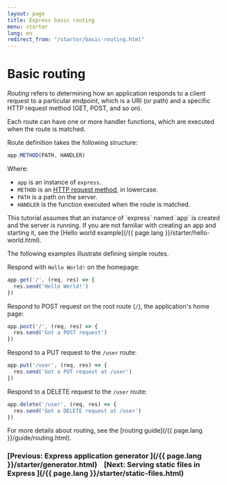 ```yaml
---
layout: page
title: Express basic routing
menu: starter
lang: en
redirect_from: "/starter/basic-routing.html"
---
```


# Basic routing

_Routing_ refers to determining how an application responds to a client request to a particular endpoint, which is a URI (or path) and a specific HTTP request method (GET, POST, and so on).

Each route can have one or more handler functions, which are executed when the route is matched.

Route definition takes the following structure:

```js
app.METHOD(PATH, HANDLER)
```

Where:

- `app` is an instance of `express`.
- `METHOD` is an [HTTP request method](https://en.wikipedia.org/wiki/Hypertext_Transfer_Protocol#Request_methods), in lowercase.
- `PATH` is a path on the server.
- `HANDLER` is the function executed when the route is matched.

<div class="doc-box doc-notice" markdown="1">
This tutorial assumes that an instance of `express` named `app` is created and the server is running. If you are not familiar with creating an app and starting it, see the [Hello world example](/{{ page.lang }}/starter/hello-world.html).
</div>

The following examples illustrate defining simple routes.

Respond with `Hello World!` on the homepage:

```js
app.get('/', (req, res) => {
  res.send('Hello World!')
})
```

Respond to POST request on the root route (`/`), the application's home page:

```js
app.post('/', (req, res) => {
  res.send('Got a POST request')
})
```

Respond to a PUT request to the `/user` route:

```js
app.put('/user', (req, res) => {
  res.send('Got a PUT request at /user')
})
```

Respond to a DELETE request to the `/user` route:

```js
app.delete('/user', (req, res) => {
  res.send('Got a DELETE request at /user')
})
```

For more details about routing, see the [routing guide](/{{ page.lang }}/guide/routing.html).

###  [Previous: Express application generator ](/{{ page.lang }}/starter/generator.html)&nbsp;&nbsp;&nbsp;&nbsp;[Next: Serving static files in Express ](/{{ page.lang }}/starter/static-files.html)
